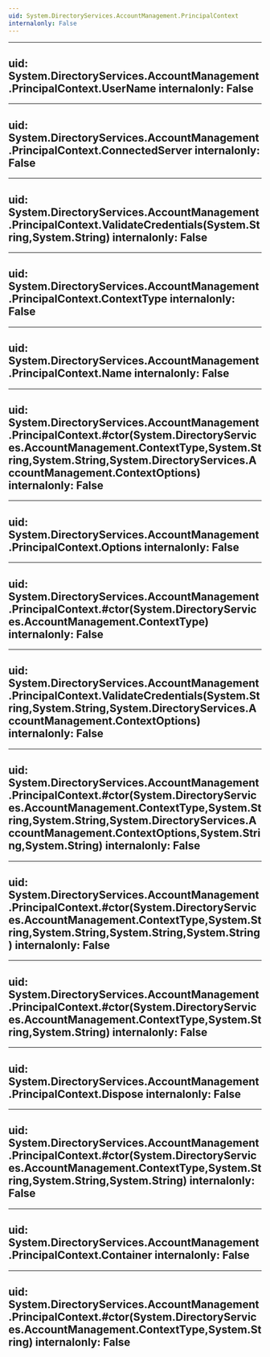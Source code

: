```yaml
---
uid: System.DirectoryServices.AccountManagement.PrincipalContext
internalonly: False
---
```


---
uid: System.DirectoryServices.AccountManagement.PrincipalContext.UserName
internalonly: False
---

---
uid: System.DirectoryServices.AccountManagement.PrincipalContext.ConnectedServer
internalonly: False
---

---
uid: System.DirectoryServices.AccountManagement.PrincipalContext.ValidateCredentials(System.String,System.String)
internalonly: False
---

---
uid: System.DirectoryServices.AccountManagement.PrincipalContext.ContextType
internalonly: False
---

---
uid: System.DirectoryServices.AccountManagement.PrincipalContext.Name
internalonly: False
---

---
uid: System.DirectoryServices.AccountManagement.PrincipalContext.#ctor(System.DirectoryServices.AccountManagement.ContextType,System.String,System.String,System.DirectoryServices.AccountManagement.ContextOptions)
internalonly: False
---

---
uid: System.DirectoryServices.AccountManagement.PrincipalContext.Options
internalonly: False
---

---
uid: System.DirectoryServices.AccountManagement.PrincipalContext.#ctor(System.DirectoryServices.AccountManagement.ContextType)
internalonly: False
---

---
uid: System.DirectoryServices.AccountManagement.PrincipalContext.ValidateCredentials(System.String,System.String,System.DirectoryServices.AccountManagement.ContextOptions)
internalonly: False
---

---
uid: System.DirectoryServices.AccountManagement.PrincipalContext.#ctor(System.DirectoryServices.AccountManagement.ContextType,System.String,System.String,System.DirectoryServices.AccountManagement.ContextOptions,System.String,System.String)
internalonly: False
---

---
uid: System.DirectoryServices.AccountManagement.PrincipalContext.#ctor(System.DirectoryServices.AccountManagement.ContextType,System.String,System.String,System.String,System.String)
internalonly: False
---

---
uid: System.DirectoryServices.AccountManagement.PrincipalContext.#ctor(System.DirectoryServices.AccountManagement.ContextType,System.String,System.String)
internalonly: False
---

---
uid: System.DirectoryServices.AccountManagement.PrincipalContext.Dispose
internalonly: False
---

---
uid: System.DirectoryServices.AccountManagement.PrincipalContext.#ctor(System.DirectoryServices.AccountManagement.ContextType,System.String,System.String,System.String)
internalonly: False
---

---
uid: System.DirectoryServices.AccountManagement.PrincipalContext.Container
internalonly: False
---

---
uid: System.DirectoryServices.AccountManagement.PrincipalContext.#ctor(System.DirectoryServices.AccountManagement.ContextType,System.String)
internalonly: False
---
